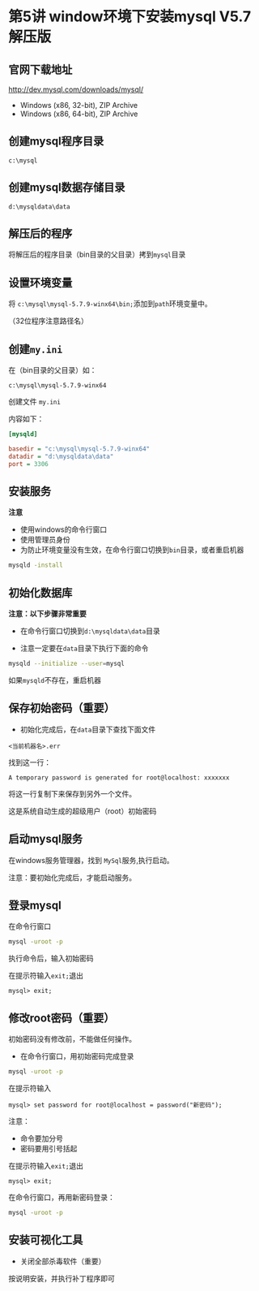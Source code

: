# 第5讲 window环境下安装mysql V5.7解压版

## 官网下载地址

<http://dev.mysql.com/downloads/mysql/>

- Windows (x86, 32-bit), ZIP Archive
- Windows (x86, 64-bit), ZIP Archive

## 创建mysql程序目录

```
c:\mysql
```

## 创建mysql数据存储目录

```
d:\mysqldata\data
```
## 解压后的程序

将解压后的程序目录（bin目录的父目录）拷到`mysql`目录

## 设置环境变量

将 `c:\mysql\mysql-5.7.9-winx64\bin;`添加到`path`环境变量中。

（32位程序注意路径名）

## 创建`my.ini`

在（bin目录的父目录）如：

`c:\mysql\mysql-5.7.9-winx64`

创建文件 `my.ini`

内容如下：

```ini
[mysqld]

basedir = "c:\mysql\mysql-5.7.9-winx64"
datadir = "d:\mysqldata\data"
port = 3306
```

## 安装服务

**注意**

- 使用windows的命令行窗口
- 使用管理员身份
- 为防止环境变量没有生效，在命令行窗口切换到`bin`目录，或者重启机器

```bash
mysqld -install
```

## 初始化数据库

**注意：以下步骤非常重要**

- 在命令行窗口切换到`d:\mysqldata\data`目录

- 注意一定要在`data`目录下执行下面的命令


```bash
mysqld --initialize --user=mysql 
```

如果`mysqld`不存在，重启机器

## 保存初始密码（重要）

- 初始化完成后，在`data`目录下查找下面文件

`<当前机器名>.err`

找到这一行：

```
A temporary password is generated for root@localhost: xxxxxxx
```

将这一行复制下来保存到另外一个文件。

这是系统自动生成的超级用户（root）初始密码

## 启动mysql服务

在windows服务管理器，找到 `MySql`服务,执行启动。

注意：要初始化完成后，才能启动服务。


## 登录mysql

在命令行窗口

```bash
mysql -uroot -p
```

执行命令后，输入初始密码

在提示符输入`exit;`退出
```
mysql> exit;
```

## 修改root密码（重要）

初始密码没有修改前，不能做任何操作。

- 在命令行窗口，用初始密码完成登录

```bash
mysql -uroot -p
```

在提示符输入
```
mysql> set password for root@localhost = password("新密码");
```

注意：

- 命令要加分号
- 密码要用引号括起

在提示符输入`exit;`退出
```
mysql> exit;
```

在命令行窗口，再用新密码登录：

```bash
mysql -uroot -p
```

## 安装可视化工具 


- 关闭全部杀毒软件（重要）

按说明安装，并执行补丁程序即可



